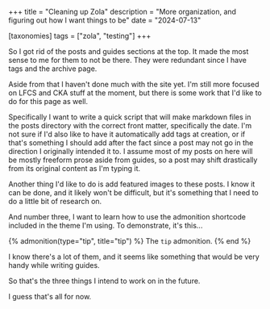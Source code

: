 +++
title = "Cleaning up Zola"
description = "More organization, and figuring out how I want things to be"
date = "2024-07-13"

[taxonomies] 
tags = ["zola", "testing"]
+++

So I got rid of the posts and guides sections at the top.  It made the most sense to me for them to not be there.  They were redundant since I have tags and the archive page.

Aside from that I haven't done much with the site yet.  I'm still more focused on LFCS and CKA stuff at the moment, but there is some work that I'd like to do for this page as well.

Specifically I want to write a quick script that will make markdown files in the posts directory with the correct front matter, specifically the date.  I'm not sure if I'd also like to have it automatically add tags at creation, or if that's something I should add after the fact since a post may not go in the direction I originally intended it to.  I assume most of my posts on here will be mostly freeform prose aside from guides, so a post may shift drastically from its original content as I'm typing it.

Another thing I'd like to do is add featured images to these posts.  I know it can be done, and it likely won't be difficult, but it's something that I need to do a little bit of research on.

And number three, I want to learn how to use the admonition shortcode included in the theme I'm using.  To demonstrate, it's this...

{% admonition(type="tip", title="tip") %}
The `tip` admonition.
{% end %}

I know there's a lot of them, and it seems like something that would be very handy while writing guides.

So that's the three things I intend to work on in the future.

I guess that's all for now.
